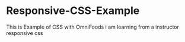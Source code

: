 # Responsive-CSS-Example

This is Example of CSS with OmniFoods i am learning from a instructor responsive css
